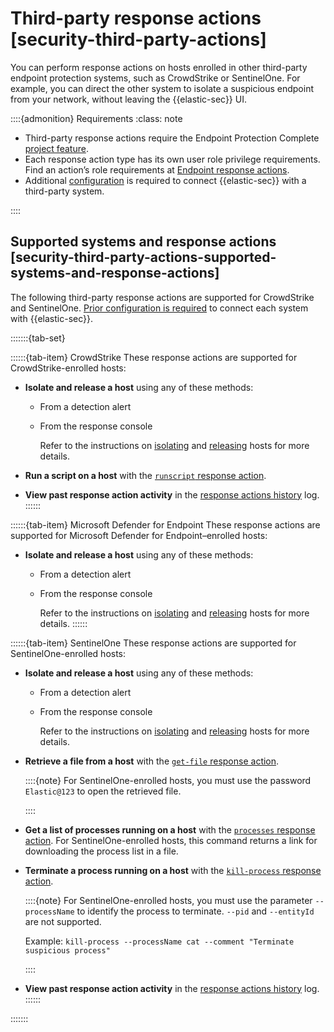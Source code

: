 # Third-party response actions [security-third-party-actions]

You can perform response actions on hosts enrolled in other third-party endpoint protection systems, such as CrowdStrike or SentinelOne. For example, you can direct the other system to isolate a suspicious endpoint from your network, without leaving the {{elastic-sec}} UI.

::::{admonition} Requirements
:class: note

* Third-party response actions require the Endpoint Protection Complete [project feature](../../../deploy-manage/deploy/elastic-cloud/project-settings.md).
* Each response action type has its own user role privilege requirements. Find an action’s role requirements at [Endpoint response actions](../../../solutions/security/endpoint-response-actions.md).
* Additional [configuration](../../../solutions/security/endpoint-response-actions/configure-third-party-response-actions.md) is required to connect {{elastic-sec}} with a third-party system.

::::



## Supported systems and response actions [security-third-party-actions-supported-systems-and-response-actions]

The following third-party response actions are supported for CrowdStrike and SentinelOne. [Prior configuration is required](../../../solutions/security/endpoint-response-actions/configure-third-party-response-actions.md) to connect each system with {{elastic-sec}}.

:::::::{tab-set}

::::::{tab-item} CrowdStrike
These response actions are supported for CrowdStrike-enrolled hosts:

* **Isolate and release a host** using any of these methods:

    * From a detection alert
    * From the response console

        Refer to the instructions on [isolating](../../../solutions/security/endpoint-response-actions/isolate-host.md#isolate-a-host) and [releasing](../../../solutions/security/endpoint-response-actions/isolate-host.md#release-a-host) hosts for more details.

* **Run a script on a host** with the [`runscript` response action](../../../solutions/security/endpoint-response-actions.md#runscript).
* **View past response action activity** in the [response actions history](../../../solutions/security/endpoint-response-actions/response-actions-history.md) log.
::::::

::::::{tab-item} Microsoft Defender for Endpoint
These response actions are supported for Microsoft Defender for Endpoint–enrolled hosts:

* **Isolate and release a host** using any of these methods:

    * From a detection alert
    * From the response console

        Refer to the instructions on [isolating](../../../solutions/security/endpoint-response-actions/isolate-host.md#isolate-a-host) and [releasing](../../../solutions/security/endpoint-response-actions/isolate-host.md#release-a-host) hosts for more details.
::::::

::::::{tab-item} SentinelOne
These response actions are supported for SentinelOne-enrolled hosts:

* **Isolate and release a host** using any of these methods:

    * From a detection alert
    * From the response console

        Refer to the instructions on [isolating](../../../solutions/security/endpoint-response-actions/isolate-host.md#isolate-a-host) and [releasing](../../../solutions/security/endpoint-response-actions/isolate-host.md#release-a-host) hosts for more details.

* **Retrieve a file from a host** with the [`get-file` response action](../../../solutions/security/endpoint-response-actions.md#get-file).

    ::::{note}
    For SentinelOne-enrolled hosts, you must use the password `Elastic@123` to open the retrieved file.

    ::::

* **Get a list of processes running on a host** with the [`processes` response action](../../../solutions/security/endpoint-response-actions.md#processes). For SentinelOne-enrolled hosts, this command returns a link for downloading the process list in a file.
* **Terminate a process running on a host** with the [`kill-process` response action](../../../solutions/security/endpoint-response-actions.md#kill-process).

    ::::{note}
    For SentinelOne-enrolled hosts, you must use the parameter `--processName` to identify the process to terminate. `--pid` and `--entityId` are not supported.

    Example: `kill-process --processName cat --comment "Terminate suspicious process"`

    ::::

* **View past response action activity** in the [response actions history](../../../solutions/security/endpoint-response-actions/response-actions-history.md) log.
::::::

:::::::
